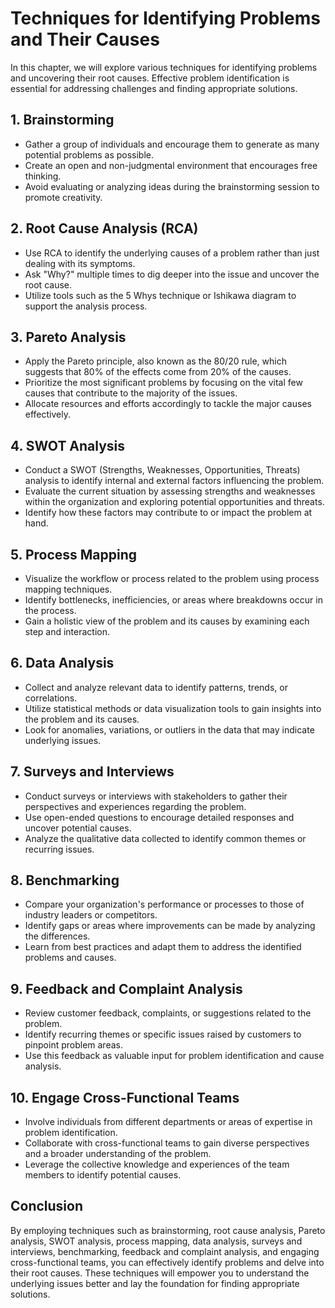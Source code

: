 Techniques for Identifying Problems and Their Causes
===============================================================

In this chapter, we will explore various techniques for identifying problems and uncovering their root causes. Effective problem identification is essential for addressing challenges and finding appropriate solutions.

**1. Brainstorming**
--------------------

* Gather a group of individuals and encourage them to generate as many potential problems as possible.
* Create an open and non-judgmental environment that encourages free thinking.
* Avoid evaluating or analyzing ideas during the brainstorming session to promote creativity.

**2. Root Cause Analysis (RCA)**
--------------------------------

* Use RCA to identify the underlying causes of a problem rather than just dealing with its symptoms.
* Ask "Why?" multiple times to dig deeper into the issue and uncover the root cause.
* Utilize tools such as the 5 Whys technique or Ishikawa diagram to support the analysis process.

**3. Pareto Analysis**
----------------------

* Apply the Pareto principle, also known as the 80/20 rule, which suggests that 80% of the effects come from 20% of the causes.
* Prioritize the most significant problems by focusing on the vital few causes that contribute to the majority of the issues.
* Allocate resources and efforts accordingly to tackle the major causes effectively.

**4. SWOT Analysis**
--------------------

* Conduct a SWOT (Strengths, Weaknesses, Opportunities, Threats) analysis to identify internal and external factors influencing the problem.
* Evaluate the current situation by assessing strengths and weaknesses within the organization and exploring potential opportunities and threats.
* Identify how these factors may contribute to or impact the problem at hand.

**5. Process Mapping**
----------------------

* Visualize the workflow or process related to the problem using process mapping techniques.
* Identify bottlenecks, inefficiencies, or areas where breakdowns occur in the process.
* Gain a holistic view of the problem and its causes by examining each step and interaction.

**6. Data Analysis**
--------------------

* Collect and analyze relevant data to identify patterns, trends, or correlations.
* Utilize statistical methods or data visualization tools to gain insights into the problem and its causes.
* Look for anomalies, variations, or outliers in the data that may indicate underlying issues.

**7. Surveys and Interviews**
-----------------------------

* Conduct surveys or interviews with stakeholders to gather their perspectives and experiences regarding the problem.
* Use open-ended questions to encourage detailed responses and uncover potential causes.
* Analyze the qualitative data collected to identify common themes or recurring issues.

**8. Benchmarking**
-------------------

* Compare your organization's performance or processes to those of industry leaders or competitors.
* Identify gaps or areas where improvements can be made by analyzing the differences.
* Learn from best practices and adapt them to address the identified problems and causes.

**9. Feedback and Complaint Analysis**
--------------------------------------

* Review customer feedback, complaints, or suggestions related to the problem.
* Identify recurring themes or specific issues raised by customers to pinpoint problem areas.
* Use this feedback as valuable input for problem identification and cause analysis.

**10. Engage Cross-Functional Teams**
-------------------------------------

* Involve individuals from different departments or areas of expertise in problem identification.
* Collaborate with cross-functional teams to gain diverse perspectives and a broader understanding of the problem.
* Leverage the collective knowledge and experiences of the team members to identify potential causes.

Conclusion
----------

By employing techniques such as brainstorming, root cause analysis, Pareto analysis, SWOT analysis, process mapping, data analysis, surveys and interviews, benchmarking, feedback and complaint analysis, and engaging cross-functional teams, you can effectively identify problems and delve into their root causes. These techniques will empower you to understand the underlying issues better and lay the foundation for finding appropriate solutions.

